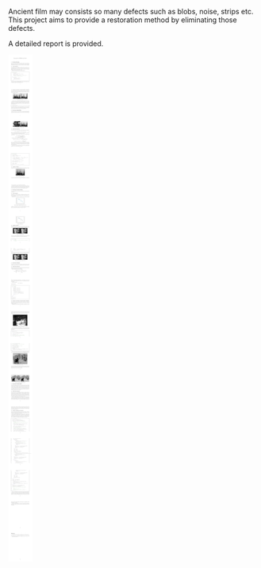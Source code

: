 Ancient film may consists so many defects such as blobs, noise, strips etc. This project aims to provide a restoration method by eliminating those defects.

A detailed report is provided. 

![before](https://github.com/pleaseRedo/Restoration-of-Ancient-film-clip/blob/master/112601570549.jpg)
